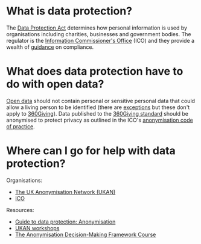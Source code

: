 What is data protection?
========================

The [Data Protection Act](https://www.gov.uk/data-protection/the-data-protection-act) determines how personal information is used by organisations including charities, businesses and government bodies. The regulator is the [Information Commissioner's Office](https://ico.org.uk/) (ICO) and they provide a wealth of [guidance](https://ico.org.uk/for-organisations/guide-to-data-protection/) on compliance.

What does data protection have to do with open data?
====================================================

[Open data](https://theodi.org/what-is-open-data) should not contain personal or sensitive personal data that could allow a living person to be identified (there are [exceptions](https://www.gov.uk/government/publications/dft-senior-officials-business-expenses-and-meetings-april-to-june-2014) but these don't apply to [360Giving](http://www.threesixtygiving.org/)). Data published to the [360Giving standard](http://www.threesixtygiving.org/standard/) should be anonymised to protect privacy as outlined in the ICO's [anonymisation code of practice](https://ico.org.uk/for-organisations/guide-to-data-protection/anonymisation/).

Where can I go for help with data protection?
=============================================

Organisations:
* [The UK Anonymisation Network (UKAN)](http://ukanon.net/)
* [ICO](https://ico.org.uk/)

Resources:
* [Guide to data protection: Anonymisation](https://ico.org.uk/for-organisations/guide-to-data-protection/anonymisation/)
* [UKAN workshops](http://ukanon.net/services-for-members/advisory-service/)
* [The Anonymisation Decision-Making Framework Course](http://theodi.github.io/ukan-course/#0.1)
